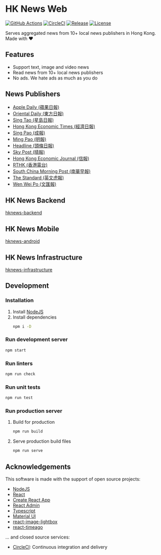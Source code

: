 # HK News Web

[![GitHub Actions](https://github.com/actions/setup-node/workflows/Main%20workflow/badge.svg)](https://github.com/ayltai/hknews-web/actions)
[![CircleCI](https://img.shields.io/circleci/project/github/ayltai/hknews-web/master.svg?style=flat)](https://circleci.com/gh/ayltai/hknews-web)
[![Release](https://img.shields.io/github/release/ayltai/hknews-web.svg?style=flat)](https://github.com/ayltai/hknews-web/releases)
[![License](https://img.shields.io/github/license/ayltai/hknews-web.svg?style=flat)](https://github.com/ayltai/hknews-web/blob/master/LICENSE)

Serves aggregated news from 10+ local news publishers in Hong Kong. Made with ❤

## Features
* Support text, image and video news
* Read news from 10+ local news publishers
* No ads. We hate ads as much as you do

## News Publishers
* [Apple Daily (蘋果日報)](http://hk.apple.nextmedia.com)
* [Oriental Daily (東方日報)](http://orientaldaily.on.cc)
* [Sing Tao (星島日報)](http://std.stheadline.com)
* [Hong Kong Economic Times (經濟日報)](http://www.hket.com)
* [Sing Pao (成報)](https://www.singpao.com.hk)
* [Ming Pao (明報)](http://www.mingpao.com)
* [Headline (頭條日報)](http://hd.stheadline.com)
* [Sky Post (晴報)](http://skypost.ulifestyle.com.hk)
* [Hong Kong Economic Journal (信報)](http://www.hkej.com)
* [RTHK (香港電台)](http://news.rthk.hk)
* [South China Morning Post (南華早報)](http://www.scmp.com/frontpage/hk)
* [The Standard (英文虎報)](http://www.thestandard.com.hk)
* [Wen Wei Po (文匯報)](http://news.wenweipo.com)

## HK News Backend
[hknews-backend](https://github.com/ayltai/hknews-backend)

## HK News Mobile
[hknews-android](https://github.com/ayltai/hknews-android)

## HK News Infrastructure
[hknews-infrastructure](https://github.com/ayltai/hknews-infrastructure)

## Development

### Installation
1. Install [NodeJS](https://nodejs.org)
2. Install dependencies
   ```sh
   npm i -D
   ```

### Run development server
```sh
npm start
```

### Run linters
```sh
npm run check
```

### Run unit tests
```sh
npm run test
```

### Run production server
1. Build for production
   ```sh
   npm run build
   ```
2. Serve production build files
   ```sh
   npm run serve
   ```

## Acknowledgements
This software is made with the support of open source projects:
* [NodeJS](https://nodejs.org)
* [React](https://github.com/facebook/react)
* [Create React App](https://github.com/facebook/create-react-app)
* [React Admin](https://github.com/marmelab/react-admin)
* [Typescript](https://github.com/microsoft/TypeScript)
* [Material UI](https://github.com/mui-org/material-ui)
* [react-image-lightbox](https://github.com/frontend-collective/react-image-lightbox)
* [react-timeago](https://github.com/nmn/react-timeago)

... and closed source services:
* [CircleCI](https://circleci.com): Continuous integration and delivery
